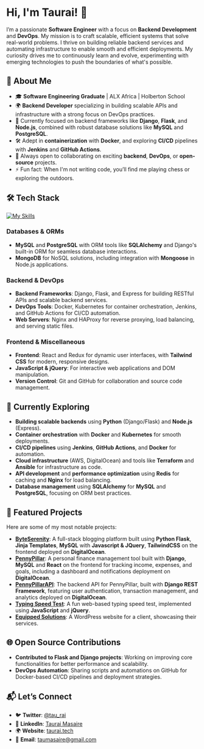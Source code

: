 # Hi, I'm Taurai! 👋

I’m a passionate **Software Engineer** with a focus on **Backend Development** and **DevOps**. My mission is to craft scalable, efficient systems that solve real-world problems. I thrive on building reliable backend services and automating infrastructure to enable smooth and efficient deployments. My curiosity drives me to continuously learn and evolve, experimenting with emerging technologies to push the boundaries of what's possible.

## 🚀 About Me

- 🎓 **Software Engineering Graduate** | ALX Africa | Holberton School
- 🌍 **Backend Developer** specializing in building scalable APIs and infrastructure with a strong focus on DevOps practices.
- 🔧 Currently focused on backend frameworks like **Django**, **Flask**, and **Node.js**, combined with robust database solutions like **MySQL** and **PostgreSQL**.
- 🛠️ Adept in **containerization** with **Docker**, and exploring **CI/CD** pipelines with **Jenkins** and **GitHub Actions**.
- 🧠 Always open to collaborating on exciting **backend**, **DevOps**, or **open-source** projects.
- ⚡ Fun fact: When I'm not writing code, you’ll find me playing chess or exploring the outdoors.

## 🛠️ Tech Stack

[![My Skills](https://skillicons.dev/icons?i=python,django,flask,nodejs,express,js,mysql,postgres,mongodb,docker,nginx,bash,git,linux,vim,redis,wordpress,github,heroku&perline=9)](https://skillicons.dev)

### Databases & ORMs

- **MySQL** and **PostgreSQL** with ORM tools like **SQLAlchemy** and Django's built-in ORM for seamless database interactions.
- **MongoDB** for NoSQL solutions, including integration with **Mongoose** in Node.js applications.

### Backend & DevOps

- **Backend Frameworks**: Django, Flask, and Express for building RESTful APIs and scalable backend services.
- **DevOps Tools**: Docker, Kubernetes for container orchestration, Jenkins, and GitHub Actions for CI/CD automation.
- **Web Servers**: Nginx and HAProxy for reverse proxying, load balancing, and serving static files.

### Frontend & Miscellaneous

- **Frontend**: React and Redux for dynamic user interfaces, with **Tailwind CSS** for modern, responsive designs.
- **JavaScript & jQuery**: For interactive web applications and DOM manipulation.
- **Version Control**: Git and GitHub for collaboration and source code management.

## 🌱 Currently Exploring

- **Building scalable backends** using **Python** (Django/Flask) and **Node.js** (Express).
- **Container orchestration** with **Docker** and **Kubernetes** for smooth deployments.
- **CI/CD pipelines** using **Jenkins**, **GitHub Actions**, and **Docker** for automation.
- **Cloud infrastructure** (AWS, DigitalOcean) and tools like **Terraform** and **Ansible** for infrastructure as code.
- **API development** and **performance optimization** using **Redis** for caching and **Nginx** for load balancing.
- **Database management** using **SQLAlchemy** for **MySQL** and **PostgreSQL**, focusing on ORM best practices.

## 🌟 Featured Projects

Here are some of my most notable projects:

- **[ByteSerenity](https://www.byteserenity.social)**: A full-stack blogging platform built using **Python Flask**, **Jinja Templates**, **MySQL** with **Javascript & JQuery**, **TailwindCSS** on the frontend deployed on **DigitalOcean**.
- **[PennyPillar](https://pennypillar.taurai.tech)**: A personal finance management tool built with **Django**, **MySQL** and **React** on the frontend for tracking income, expenses, and goals, including a dashboard and notifications deployment on **DigitalOcean**.
- **[PennyPillarAPI](https://taurai.tech/swagger)**: The backend API for PennyPillar, built with **Django REST Framework**, featuring user authentication, transaction management, and analytics deployed on **DigitalOcean**.
- **[Typing Speed Test](https://tau-rai.github.io/typing-speed-test/)**: A fun web-based typing speed test, implemented using **JavaScript** and **jQuery**.
- **[Equipped Solutions](https://equippedsolutions.co.za)**: A WordPress website for a client, showcasing their services.

## 🌐 Open Source Contributions

- **Contributed to Flask and Django projects**: Working on improving core functionalities for better performance and scalability.
- **DevOps Automation**: Sharing scripts and automations on GitHub for Docker-based CI/CD pipelines and deployment strategies.

## 📬 Let’s Connect

- 🐦 **Twitter**: [@tau_rai](https://twitter.com/tau_rai)
- 💼 **LinkedIn**: [Taurai Masaire](https://linkedin.com/m/taurai-masaire)
- 🌍 **Website**: [taurai.tech](https://taurai.tech)
- 📧 **Email**:   [taumasaire@gmail.com](mailto:taumasaire@gmail.com)



  
